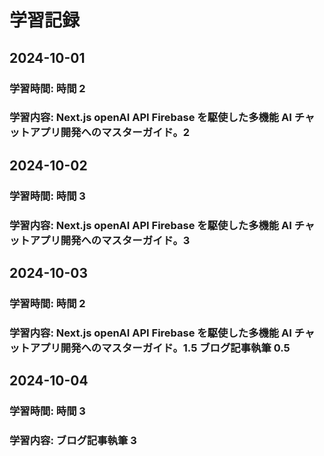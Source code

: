 # 学習記録

## 2024-10-01

### 学習時間: 時間 2

### 学習内容: Next.js openAI API Firebase を駆使した多機能 AI チャットアプリ開発へのマスターガイド。2

## 2024-10-02

### 学習時間: 時間 3

### 学習内容: Next.js openAI API Firebase を駆使した多機能 AI チャットアプリ開発へのマスターガイド。3

## 2024-10-03

### 学習時間: 時間 2

### 学習内容: Next.js openAI API Firebase を駆使した多機能 AI チャットアプリ開発へのマスターガイド。1.5 ブログ記事執筆 0.5

## 2024-10-04

### 学習時間: 時間 3

### 学習内容: ブログ記事執筆 3
